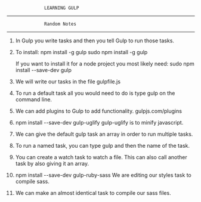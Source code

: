                  LEARNING GULP

****************************************************
                  Random Notes
****************************************************

1. In Gulp you write tasks and then you tell Gulp to
   run those tasks.
2. To install: 
   npm install -g gulp
   sudo npm install -g gulp
   
   If you want to install it for a node project you 
   most likely need: 
   sudo npm install --save-dev gulp
   
3. We will write our tasks in the file gulpfile.js

4. To run a default task all you would need to do is
   type gulp on the command line.
   
5. We can add plugins to Gulp to add functionality.
   gulpjs.com/plugins

6. npm install --save-dev gulp-uglify
   gulp-uglify is to minify javascript.
   
7. We can give the default gulp task an array in order
   to run multiple tasks.
   
8. To run a named task, you can type gulp and then 
   the name of the task.

9. You can create a watch task to watch a file. This 
   can also call another task by also giving it an
   array.
   
10. npm install --save-dev gulp-ruby-sass
    We are editing our styles task to compile sass.

11. We can make an almost identical task to compile
    our sass files.

